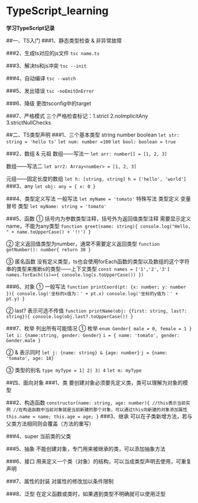 # TypeScript_learning

**学习TypeScript记录**

##一、TS入门
###1、静态类型检查 & 非异常故障

###2、生成ts对应的js文件 
`tsc name.ts`

###3、解决ts和js冲突 
`tsc --init`

###4、自动编译 
`tsc --watch`

###5、发出错误 
`tsc -noEmitOnError`

###6、降级 
更改tsconfig中的target

###7、严格模式 
三个严格检查标记：1.strict 2.noImplicitAny 3.strictNullChecks

##二、TS类型声明
###1、三个基本类型 string number boolean
`let str: string = 'hello ts'`
`let num: number =100`
`let bool: boolean = true`

###2、数组 & 元祖
数组——写法一
`let arr: number[] = [1, 2, 3]`

数组——写法二
`let arr2: Array<number> = [1, 2, 3]`

元组——固定长度的数组
`let h: [string, string]
h = ['hello', 'world']
`
###3、any 
`let obj: any = {
    x: 0
}`


###4、类型定义写法 
一般写法
`let myName = 'tomato'`
特殊写法 类型定义 变量 冒号 类型
`let myName: string = 'tomato'`

###5、函数 
① 括号内为参数类型注释，括号外为返回值类型注释
需要显示定义name，不能为any类型
`function greet(name: string){
    console.log("Hello, " + name.toUpperCase() + '!!')
}`


② 定义返回值类型为number，通常不需要定义返回类型
`function getNumber(): number{
    return 30
}`

③ 匿名函数 没有定义类型，ts也会使用forEach函数的类型以及数组的这个字符串的类型来推断s的类型——上下文类型
`const names = ['1','2','3']`
`names.forEach((s)=>{
    console.log(s.toUpperCase())
})`


###6、对象 
① 一般写法
`function printCoord(pt: {x: number; y: number }){
    console.log('坐标的x值为：' + pt.x)
    console.log('坐标的y值为：' + pt.y)
}`


② last? 表示可选不传值
`function printName(obj: {first: string, last?: string}){
    console.log(obj.last?.toUpperCase())
}`

###7、枚举 列出所有可能情况
① 枚举
`enum Gender{
    male = 0,
    female = 1
}`
`let i: {name:string, gender: Gender}`
`i = {
    name: 'tomato',
    gender: Gender.male
}`

② & 表示同时
`let j: {name: string} & {age: number}`
`j = {name: 'tomato', age: 18}`


③ 类型的别名
`type myType = 1| 2| 3| 4`
`let m: myType`

##四、面向对象
###1、类
要创建对象必须要先定义类，类可以理解为对象的模型

###2、构造函数
`constructor(name: string, age: number){
        //this表示当前实例
        //在构造函数中当前对象就是当前新建的那个对象，可以通过this向新建的对象添加属性
        this.name = name;
        this.age = age;
    }`
###3、继承
可以在子类新增方法，若与父类方法相同则会覆盖（方法的重写）

###4、super
当前类的父类

###5、抽象
不能创建对象，专门用来被继承的类，可以添加抽象方法

###6、接口
用来定义一个类（对象）的结构，可以当成类型声明去使用，可重复声明

###7、属性的封装
对属性的修改加以条件限制

###8、泛型
在定义函数或类时，如果遇到类型不明确就可以使用泛型